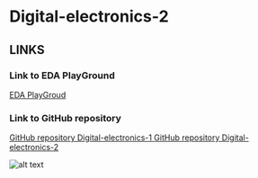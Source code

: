 # Digital-electronics-2

## LINKS
### Link to EDA PlayGround
[EDA PlayGroud](https://www.edaplayground.com/playgrounds/user/242729)
### Link to GitHub repository
[GitHub repository  Digital-electronics-1 ](https://github.com/amwellius/Digital-electronics-1) 
[GitHub repository  Digital-electronics-2 ](https://github.com/amwellius/Digital-electronics-2)


![alt text](https://www.vut.cz/i/images/favicon_ostra.ico "Logo Title Text 1")
